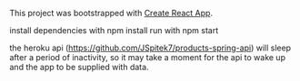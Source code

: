 This project was bootstrapped with [Create React App](https://github.com/facebook/create-react-app).

install dependencies with npm install
run with npm start

the heroku api (https://github.com/JSpitek7/products-spring-api) will sleep after a period of inactivity, so it may take a moment for the api to wake up and the app to be supplied with data.
